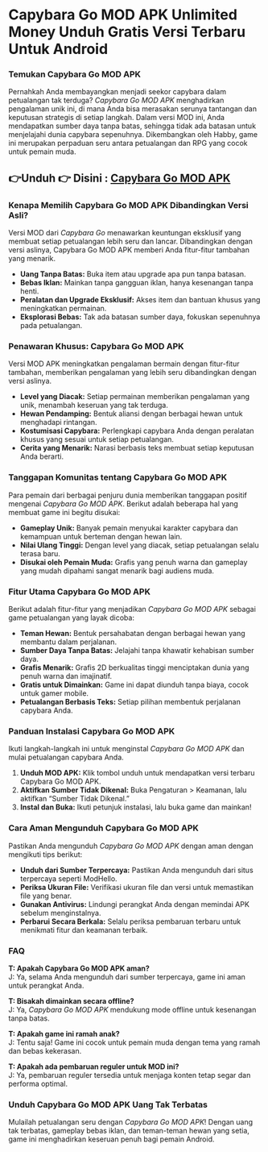 # Capybara Go MOD APK Unlimited Money Unduh Gratis Versi Terbaru Untuk Android

### Temukan Capybara Go MOD APK
Pernahkah Anda membayangkan menjadi seekor capybara dalam petualangan tak terduga? *Capybara Go MOD APK* menghadirkan pengalaman unik ini, di mana Anda bisa merasakan serunya tantangan dan keputusan strategis di setiap langkah. Dalam versi MOD ini, Anda mendapatkan sumber daya tanpa batas, sehingga tidak ada batasan untuk menjelajahi dunia capybara sepenuhnya. Dikembangkan oleh Habby, game ini merupakan perpaduan seru antara petualangan dan RPG yang cocok untuk pemain muda.


## 👉Unduh 👉 Disini : [Capybara Go MOD APK](https://modhello.com/capybara-go/)

### Kenapa Memilih Capybara Go MOD APK Dibandingkan Versi Asli?
Versi MOD dari *Capybara Go* menawarkan keuntungan eksklusif yang membuat setiap petualangan lebih seru dan lancar. Dibandingkan dengan versi aslinya, Capybara Go MOD APK memberi Anda fitur-fitur tambahan yang menarik.

- **Uang Tanpa Batas:** Buka item atau upgrade apa pun tanpa batasan.
- **Bebas Iklan:** Mainkan tanpa gangguan iklan, hanya kesenangan tanpa henti.
- **Peralatan dan Upgrade Eksklusif:** Akses item dan bantuan khusus yang meningkatkan permainan.
- **Eksplorasi Bebas:** Tak ada batasan sumber daya, fokuskan sepenuhnya pada petualangan.

### Penawaran Khusus: Capybara Go MOD APK
Versi MOD APK meningkatkan pengalaman bermain dengan fitur-fitur tambahan, memberikan pengalaman yang lebih seru dibandingkan dengan versi aslinya.

- **Level yang Diacak:** Setiap permainan memberikan pengalaman yang unik, menambah keseruan yang tak terduga.
- **Hewan Pendamping:** Bentuk aliansi dengan berbagai hewan untuk menghadapi rintangan.
- **Kostumisasi Capybara:** Perlengkapi capybara Anda dengan peralatan khusus yang sesuai untuk setiap petualangan.
- **Cerita yang Menarik:** Narasi berbasis teks membuat setiap keputusan Anda berarti.

### Tanggapan Komunitas tentang Capybara Go MOD APK
Para pemain dari berbagai penjuru dunia memberikan tanggapan positif mengenai *Capybara Go MOD APK*. Berikut adalah beberapa hal yang membuat game ini begitu disukai:

- **Gameplay Unik:** Banyak pemain menyukai karakter capybara dan kemampuan untuk berteman dengan hewan lain.
- **Nilai Ulang Tinggi:** Dengan level yang diacak, setiap petualangan selalu terasa baru.
- **Disukai oleh Pemain Muda:** Grafis yang penuh warna dan gameplay yang mudah dipahami sangat menarik bagi audiens muda.

### Fitur Utama Capybara Go MOD APK
Berikut adalah fitur-fitur yang menjadikan *Capybara Go MOD APK* sebagai game petualangan yang layak dicoba:

- **Teman Hewan:** Bentuk persahabatan dengan berbagai hewan yang membantu dalam perjalanan.
- **Sumber Daya Tanpa Batas:** Jelajahi tanpa khawatir kehabisan sumber daya.
- **Grafis Menarik:** Grafis 2D berkualitas tinggi menciptakan dunia yang penuh warna dan imajinatif.
- **Gratis untuk Dimainkan:** Game ini dapat diunduh tanpa biaya, cocok untuk gamer mobile.
- **Petualangan Berbasis Teks:** Setiap pilihan membentuk perjalanan capybara Anda.

### Panduan Instalasi Capybara Go MOD APK
Ikuti langkah-langkah ini untuk menginstal *Capybara Go MOD APK* dan mulai petualangan capybara Anda.

1. **Unduh MOD APK:** Klik tombol unduh untuk mendapatkan versi terbaru Capybara Go MOD APK.
2. **Aktifkan Sumber Tidak Dikenal:** Buka Pengaturan > Keamanan, lalu aktifkan “Sumber Tidak Dikenal.”
3. **Instal dan Buka:** Ikuti petunjuk instalasi, lalu buka game dan mainkan!

### Cara Aman Mengunduh Capybara Go MOD APK
Pastikan Anda mengunduh *Capybara Go MOD APK* dengan aman dengan mengikuti tips berikut:

- **Unduh dari Sumber Terpercaya:** Pastikan Anda mengunduh dari situs terpercaya seperti ModHello.
- **Periksa Ukuran File:** Verifikasi ukuran file dan versi untuk memastikan file yang benar.
- **Gunakan Antivirus:** Lindungi perangkat Anda dengan memindai APK sebelum menginstalnya.
- **Perbarui Secara Berkala:** Selalu periksa pembaruan terbaru untuk menikmati fitur dan keamanan terbaik.

### FAQ
**T: Apakah Capybara Go MOD APK aman?**  
J: Ya, selama Anda mengunduh dari sumber terpercaya, game ini aman untuk perangkat Anda.

**T: Bisakah dimainkan secara offline?**  
J: Ya, *Capybara Go MOD APK* mendukung mode offline untuk kesenangan tanpa batas.

**T: Apakah game ini ramah anak?**  
J: Tentu saja! Game ini cocok untuk pemain muda dengan tema yang ramah dan bebas kekerasan.

**T: Apakah ada pembaruan reguler untuk MOD ini?**  
J: Ya, pembaruan reguler tersedia untuk menjaga konten tetap segar dan performa optimal.

### Unduh Capybara Go MOD APK Uang Tak Terbatas
Mulailah petualangan seru dengan *Capybara Go MOD APK*! Dengan uang tak terbatas, gameplay bebas iklan, dan teman-teman hewan yang setia, game ini menghadirkan keseruan penuh bagi pemain Android.
